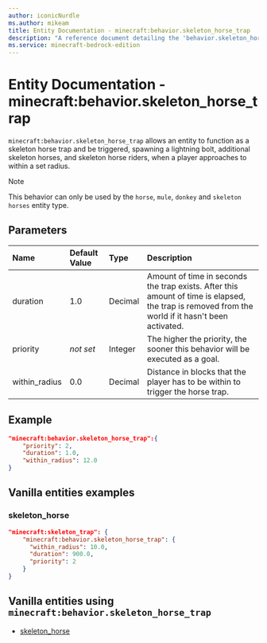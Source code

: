 ```yaml
---
author: iconicNurdle
ms.author: mikeam
title: Entity Documentation - minecraft:behavior.skeleton_horse_trap
description: "A reference document detailing the 'behavior.skeleton_horse_trap' entity goal"
ms.service: minecraft-bedrock-edition
---
```


# Entity Documentation - minecraft:behavior.skeleton_horse_trap

`minecraft:behavior.skeleton_horse_trap` allows an entity to function as a skeleton horse trap and be triggered, spawning a lightning bolt, additional skeleton horses, and skeleton horse riders, when a player approaches to within a set radius.

> [!NOTE]
> This behavior can only be used by the `horse`, `mule`, `donkey` and `skeleton horses` entity type.

## Parameters

|Name |Default Value  |Type  |Description  |
|:----------|:----------|:----------|:----------|
|duration| 1.0| Decimal| Amount of time in seconds the trap exists. After this amount of time is elapsed, the trap is removed from the world if it hasn't been activated. |
|priority|*not set*|Integer|The higher the priority, the sooner this behavior will be executed as a goal.|
|within_radius| 0.0| Decimal| Distance in blocks that the player has to be within to trigger the horse trap. |

## Example

```json
"minecraft:behavior.skeleton_horse_trap":{
    "priority": 2,
    "duration": 1.0,
    "within_radius": 12.0
}
```

## Vanilla entities examples

### skeleton_horse

```json
"minecraft:skeleton_trap": {
    "minecraft:behavior.skeleton_horse_trap": {
      "within_radius": 10.0,
      "duration": 900.0,
      "priority": 2
    }
}
```

## Vanilla entities using `minecraft:behavior.skeleton_horse_trap`

- [skeleton_horse](../../../../Source/VanillaBehaviorPack_Snippets/entities/skeleton_horse.md)
